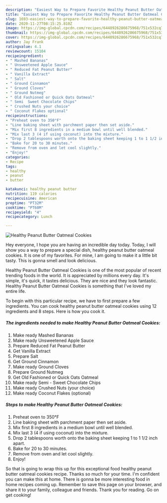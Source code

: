 ```yaml
---
description: "Easiest Way to Prepare Favorite Healthy Peanut Butter Oatmeal Cookies"
title: "Easiest Way to Prepare Favorite Healthy Peanut Butter Oatmeal Cookies"
slug: 1693-easiest-way-to-prepare-favorite-healthy-peanut-butter-oatmeal-cookies
date: 2020-11-27T08:15:25.810Z
image: https://img-global.cpcdn.com/recipes/6448926286675968/751x532cq70/healthy-peanut-butter-oatmeal-cookies-recipe-main-photo.jpg
thumbnail: https://img-global.cpcdn.com/recipes/6448926286675968/751x532cq70/healthy-peanut-butter-oatmeal-cookies-recipe-main-photo.jpg
cover: https://img-global.cpcdn.com/recipes/6448926286675968/751x532cq70/healthy-peanut-butter-oatmeal-cookies-recipe-main-photo.jpg
author: Jay Frank
ratingvalue: 4.1
reviewcount: 15104
recipeingredient:
- " Mashed Bananas"
- " Unsweetened Apple Sauce"
- " Reduced Fat Peanut Butter"
- " Vanilla Extract"
- " Salt"
- " Ground Cinnamon"
- " Ground Cloves"
- " Ground Nutmeg"
- " Old Fashioned or Quick Oats Oatmeal"
- " Semi  Sweet Chocolate Chips"
- " Crushed Nuts your choice"
- " Coconut Flakes optional"
recipeinstructions:
- "Preheat oven to 350°F"
- "Line baking sheet with parchment paper then set aside."
- "Mix first 8 ingredients in a medium bowl until well blended."
- "Mix last 3 (4 if using coconut) into the mixture."
- "Drop 2 tablespoons worth onto the baking sheet keeping 1 to 1 1/2 inch apart."
- "Bake for 20 to 30 minutes."
- "Remove from oven and let cool slightly."
- "Enjoy!"
categories:
- Recipe
tags:
- healthy
- peanut
- butter

katakunci: healthy peanut butter 
nutrition: 119 calories
recipecuisine: American
preptime: "PT32M"
cooktime: "PT60M"
recipeyield: "4"
recipecategory: Lunch

---
```



![Healthy Peanut Butter Oatmeal Cookies](https://img-global.cpcdn.com/recipes/6448926286675968/751x532cq70/healthy-peanut-butter-oatmeal-cookies-recipe-main-photo.jpg)

Hey everyone, I hope you are having an incredible day today. Today, I will show you a way to prepare a special dish, healthy peanut butter oatmeal cookies. It is one of my favorites. For mine, I am going to make it a little bit tasty. This is gonna smell and look delicious.

Healthy Peanut Butter Oatmeal Cookies is one of the most popular of recent trending foods in the world. It is appreciated by millions every day. It's simple, it's quick, it tastes delicious. They are nice and they look fantastic. Healthy Peanut Butter Oatmeal Cookies is something that I've loved my entire life.




To begin with this particular recipe, we have to first prepare a few ingredients. You can cook healthy peanut butter oatmeal cookies using 12 ingredients and 8 steps. Here is how you cook it.

<!--inarticleads1-->

##### The ingredients needed to make Healthy Peanut Butter Oatmeal Cookies:

1. Make ready  Mashed Bananas
1. Make ready  Unsweetened Apple Sauce
1. Prepare  Reduced Fat Peanut Butter
1. Get  Vanilla Extract
1. Prepare  Salt
1. Get  Ground Cinnamon
1. Make ready  Ground Cloves
1. Prepare  Ground Nutmeg
1. Get  Old Fashioned or Quick Oats Oatmeal
1. Make ready  Semi - Sweet Chocolate Chips
1. Make ready  Crushed Nuts (your choice)
1. Make ready  Coconut Flakes (optional)




<!--inarticleads2-->

##### Steps to make Healthy Peanut Butter Oatmeal Cookies:

1. Preheat oven to 350°F
1. Line baking sheet with parchment paper then set aside.
1. Mix first 8 ingredients in a medium bowl until well blended.
1. Mix last 3 (4 if using coconut) into the mixture.
1. Drop 2 tablespoons worth onto the baking sheet keeping 1 to 1 1/2 inch apart.
1. Bake for 20 to 30 minutes.
1. Remove from oven and let cool slightly.
1. Enjoy!




So that is going to wrap this up for this exceptional food healthy peanut butter oatmeal cookies recipe. Thanks so much for your time. I'm confident you can make this at home. There is gonna be more interesting food in home recipes coming up. Remember to save this page on your browser, and share it to your family, colleague and friends. Thank you for reading. Go on get cooking!
